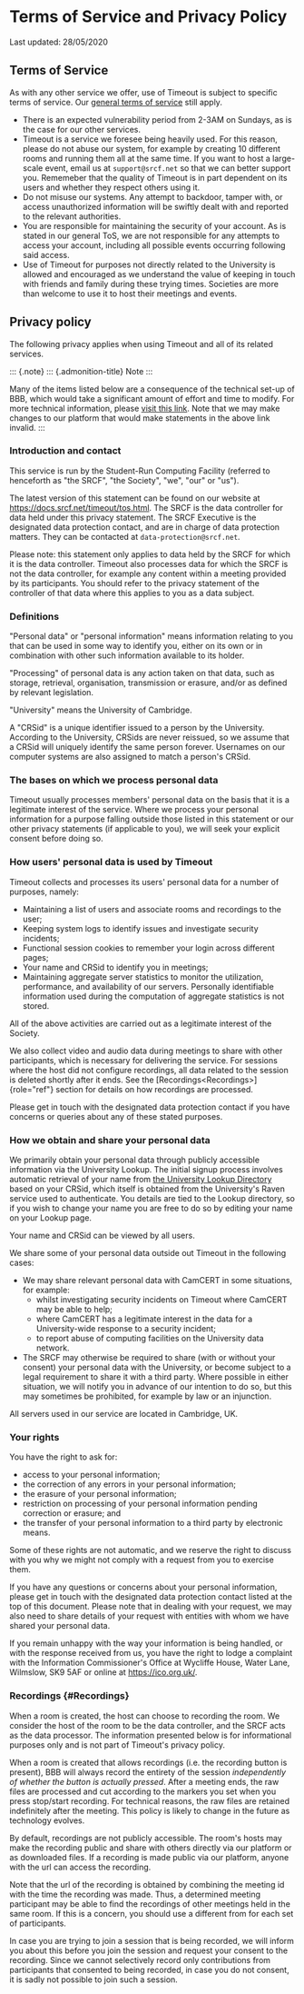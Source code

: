 Terms of Service and Privacy Policy
===================================

Last updated: 28/05/2020

Terms of Service
----------------

As with any other service we offer, use of Timeout is subject to
specific terms of service. Our [general terms of
service](https://www.srcf.net/tos) still apply.

-   There is an expected vulnerability period from 2-3AM on Sundays, as
    is the case for our other services.
-   Timeout is a service we foresee being heavily used. For this reason,
    please do not abuse our system, for example by creating 10 different
    rooms and running them all at the same time. If you want to host a
    large-scale event, email us at `support@srcf.net` so that we can
    better support you. Rememeber that the quality of Timeout is in part
    dependent on its users and whether they respect others using it.
-   Do not misuse our systems. Any attempt to backdoor, tamper with, or
    access unauthorized information will be swiftly dealt with and
    reported to the relevant authorities.
-   You are responsible for maintaining the security of your account. As
    is stated in our general ToS, we are not responsible for any
    attempts to access your account, including all possible events
    occurring following said access.
-   Use of Timeout for purposes not directly related to the University
    is allowed and encouraged as we understand the value of keeping in
    touch with friends and family during these trying times. Societies
    are more than welcome to use it to host their meetings and events.

Privacy policy
--------------

The following privacy applies when using Timeout and all of its related
services.

::: {.note}
::: {.admonition-title}
Note
:::

Many of the items listed below are a consequence of the technical set-up
of BBB, which would take a significant amount of effort and time to
modify. For more technical information, please [visit this
link](https://github.com/ichdasich/bbb-privacy). Note that we may make
changes to our platform that would make statements in the above link
invalid.
:::

### Introduction and contact

This service is run by the Student-Run Computing Facility (referred to
henceforth as \"the SRCF\", \"the Society\", \"we\", \"our\" or \"us\").

The latest version of this statement can be found on our website at
<https://docs.srcf.net/timeout/tos.html>. The SRCF is the data
controller for data held under this privacy statement. The SRCF
Executive is the designated data protection contact, and are in charge
of data protection matters. They can be contacted at
`data-protection@srcf.net`.

Please note: this statement only applies to data held by the SRCF for
which it is the data controller. Timeout also processes data for which
the SRCF is not the data controller, for example any content within a
meeting provided by its participants. You should refer to the privacy
statement of the controller of that data where this applies to you as a
data subject.

### Definitions

\"Personal data\" or \"personal information\" means information relating
to you that can be used in some way to identify you, either on its own
or in combination with other such information available to its holder.

\"Processing\" of personal data is any action taken on that data, such
as storage, retrieval, organisation, transmission or erasure, and/or as
defined by relevant legislation.

\"University\" means the University of Cambridge.

A \"CRSid\" is a unique identifier issued to a person by the University.
According to the University, CRSids are never reissued, so we assume
that a CRSid will uniquely identify the same person forever. Usernames
on our computer systems are also assigned to match a person\'s CRSid.

### The bases on which we process personal data

Timeout usually processes members\' personal data on the basis that it
is a legitimate interest of the service. Where we process your personal
information for a purpose falling outside those listed in this statement
or our other privacy statements (if applicable to you), we will seek
your explicit consent before doing so.

### How users\' personal data is used by Timeout

Timeout collects and processes its users\' personal data for a number of
purposes, namely:

-   Maintaining a list of users and associate rooms and recordings to
    the user;
-   Keeping system logs to identify issues and investigate security
    incidents;
-   Functional session cookies to remember your login across different
    pages;
-   Your name and CRSid to identify you in meetings;
-   Maintaining aggregate server statistics to monitor the utilization,
    performance, and availability of our servers. Personally
    identifiable information used during the computation of aggregate
    statistics is not stored.

All of the above activities are carried out as a legitimate interest of
the Society.

We also collect video and audio data during meetings to share with other
participants, which is necessary for delivering the service. For
sessions where the host did not configure recordings, all data related
to the session is deleted shortly after it ends. See the
[Recordings\<Recordings\>]{role="ref"} section for details on how
recordings are processed.

Please get in touch with the designated data protection contact if you
have concerns or queries about any of these stated purposes.

### How we obtain and share your personal data

We primarily obtain your personal data through publicly accessible
information via the University Lookup. The initial signup process
involves automatic retrieval of your name from [the University Lookup
Directory](https://help.uis.cam.ac.uk/service/collaboration/lookup)
based on your CRSid, which itself is obtained from the University\'s
Raven service used to authenticate. You details are tied to the Lookup
directory, so if you wish to change your name you are free to do so by
editing your name on your Lookup page.

Your name and CRSid can be viewed by all users.

We share some of your personal data outside out Timeout in the following
cases:

-   We may share relevant personal data with CamCERT in some situations,
    for example:
    -   whilst investigating security incidents on Timeout where CamCERT
        may be able to help;
    -   where CamCERT has a legitimate interest in the data for a
        University-wide response to a security incident;
    -   to report abuse of computing facilities on the University data
        network.
-   The SRCF may otherwise be required to share (with or without your
    consent) your personal data with the University, or become subject
    to a legal requirement to share it with a third party. Where
    possible in either situation, we will notify you in advance of our
    intention to do so, but this may sometimes be prohibited, for
    example by law or an injunction.

All servers used in our service are located in Cambridge, UK.

### Your rights

You have the right to ask for:

-   access to your personal information;
-   the correction of any errors in your personal information;
-   the erasure of your personal information;
-   restriction on processing of your personal information pending
    correction or erasure; and
-   the transfer of your personal information to a third party by
    electronic means.

Some of these rights are not automatic, and we reserve the right to
discuss with you why we might not comply with a request from you to
exercise them.

If you have any questions or concerns about your personal information,
please get in touch with the designated data protection contact listed
at the top of this document. Please note that in dealing with your
request, we may also need to share details of your request with entities
with whom we have shared your personal data.

If you remain unhappy with the way your information is being handled, or
with the response received from us, you have the right to lodge a
complaint with the Information Commissioner\'s Office at Wycliffe House,
Water Lane, Wilmslow, SK9 5AF or online at <https://ico.org.uk/>.

### Recordings {#Recordings}

When a room is created, the host can choose to recording the room. We
consider the host of the room to be the data controller, and the SRCF
acts as the data processor. The information presented below is for
informational purposes only and is not part of Timeout\'s privacy
policy.

When a room is created that allows recordings (i.e. the recording button
is present), BBB will always record the entirety of the session
*independently of whether the button is actually pressed*. After a
meeting ends, the raw files are processed and cut according to the
markers you set when you press stop/start recording. For technical
reasons, the raw files are retained indefinitely after the meeting. This
policy is likely to change in the future as technology evolves.

By default, recordings are not publicly accessible. The room\'s hosts
may make the recording public and share with others directly via our
platform or as downloaded files. If a recording is made public via our
platform, anyone with the url can access the recording.

Note that the url of the recording is obtained by combining the meeting
id with the time the recording was made. Thus, a determined meeting
participant may be able to find the recordings of other meetings held in
the same room. If this is a concern, you should use a different from for
each set of participants.

In case you are trying to join a session that is being recorded, we will
inform you about this before you join the session and request your
consent to the recording. Since we cannot selectively record only
contributions from participants that consented to being recorded, in
case you do not consent, it is sadly not possible to join such a
session.
